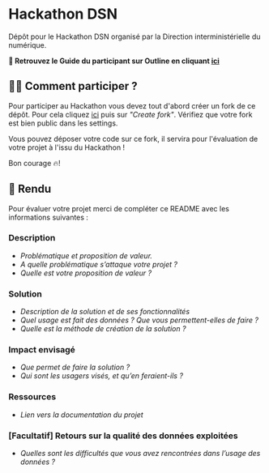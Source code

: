# Hackathon DSN

Dépôt pour le Hackathon DSN organisé par la Direction interministérielle du numérique.

**📙 Retrouvez le Guide du participant sur Outline en cliquant [ici](https://documentation.beta.numerique.gouv.fr/doc/guide-hackathon-dsn-Vvxa7bq3O0)**

## 👩‍💻 Comment participer ? 

Pour participer au Hackathon vous devez tout d'abord créer un fork de ce dépôt. Pour cela cliquez [ici](https://github.com/etalab-ia/Hackathon-DSN/fork) puis sur *"Create fork"*. Vérifiez que votre fork est bien public dans les settings. 

Vous pouvez déposer votre code sur ce fork, il servira pour l'évaluation de votre projet à l'issu du Hackathon ! 

Bon courage 🔥!

## 🌸 Rendu

Pour évaluer votre projet merci de compléter ce README avec les informations suivantes : 

### Description

* *Problématique et proposition de valeur.*
* *A quelle problématique s’attaque votre projet ?*
* *Quelle est votre proposition de valeur ?*

### Solution

* *Description de la solution et de ses fonctionnalités*
* *Quel usage est fait des données ? Que vous permettent-elles de faire ?*
* *Quelle est la méthode de création de la solution ?*

### Impact envisagé

* *Que permet de faire la solution ?*
* *Qui sont les usagers visés, et qu’en feraient-ils ?*

### Ressources

* *Lien vers la documentation du projet*

### [Facultatif] Retours sur la qualité des données exploitées

* *Quelles sont les difficultés que vous avez rencontrées dans l’usage des données ?*